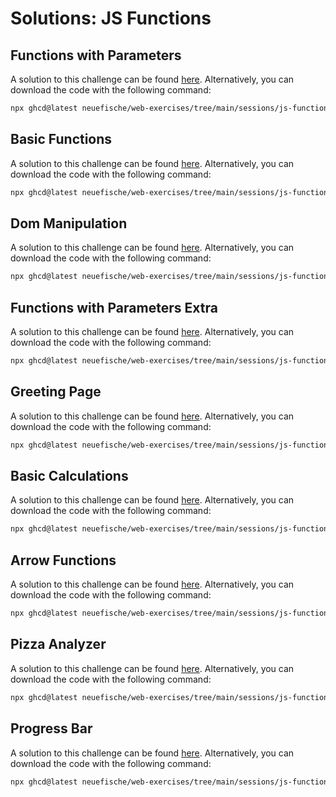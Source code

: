 # Solutions: JS Functions

## Functions with Parameters

A solution to this challenge can be found [here](https://github.com/neuefische/web-exercises/tree/main/sessions/js-functions/functions-with-parameters_solution). Alternatively, you can download the code with the following command:

```bash
npx ghcd@latest neuefische/web-exercises/tree/main/sessions/js-functions/functions-with-parameters_solution
```

## Basic Functions

A solution to this challenge can be found [here](https://github.com/neuefische/web-exercises/tree/main/sessions/js-functions/basic-functions_solution). Alternatively, you can download the code with the following command:

```bash
npx ghcd@latest neuefische/web-exercises/tree/main/sessions/js-functions/basic-functions_solution
```

## Dom Manipulation

A solution to this challenge can be found [here](https://github.com/neuefische/web-exercises/tree/main/sessions/js-functions/dom-manipulation_solution). Alternatively, you can download the code with the following command:

```bash
npx ghcd@latest neuefische/web-exercises/tree/main/sessions/js-functions/dom-manipulation_solution
```

## Functions with Parameters Extra

A solution to this challenge can be found [here](https://github.com/neuefische/web-exercises/tree/main/sessions/js-functions/functions-with-parameters-extra_solution). Alternatively, you can download the code with the following command:

```bash
npx ghcd@latest neuefische/web-exercises/tree/main/sessions/js-functions/functions-with-parameters-extra_solution
```

## Greeting Page

A solution to this challenge can be found [here](https://github.com/neuefische/web-exercises/tree/main/sessions/js-functions/greeting-page_solution). Alternatively, you can download the code with the following command:

```bash
npx ghcd@latest neuefische/web-exercises/tree/main/sessions/js-functions/greeting-page_solution
```

## Basic Calculations

A solution to this challenge can be found [here](https://github.com/neuefische/web-exercises/tree/main/sessions/js-functions/basic-calculations_solution). Alternatively, you can download the code with the following command:

```bash
npx ghcd@latest neuefische/web-exercises/tree/main/sessions/js-functions/basic-calculations_solution
```

## Arrow Functions

A solution to this challenge can be found [here](https://github.com/neuefische/web-exercises/tree/main/sessions/js-functions/arrow-functions_solution). Alternatively, you can download the code with the following command:

```bash
npx ghcd@latest neuefische/web-exercises/tree/main/sessions/js-functions/arrow-functions_solution
```

## Pizza Analyzer

A solution to this challenge can be found [here](https://github.com/neuefische/web-exercises/tree/main/sessions/js-functions/pizza-analyzer_solution). Alternatively, you can download the code with the following command:

```bash
npx ghcd@latest neuefische/web-exercises/tree/main/sessions/js-functions/pizza-analyzer_solution
```

## Progress Bar

A solution to this challenge can be found [here](https://github.com/neuefische/web-exercises/tree/main/sessions/js-functions/progress-bar_solution). Alternatively, you can download the code with the following command:

```bash
npx ghcd@latest neuefische/web-exercises/tree/main/sessions/js-functions/progress-bar_solution
```
